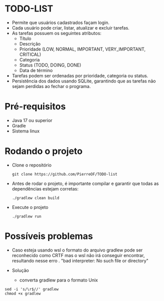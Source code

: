 # TODO-LIST

- Permite que usuários cadastrados façam login.
- Cada usuário pode criar, listar, atualizar e excluir tarefas.
- As tarefas possuem os seguintes atributos:
  - Título
  - Descrição
  - Prioridade (LOW, NORMAL, IMPORTANT, VERY_IMPORTANT, CRITICAL)
  - Categoria
  - Status (TODO, DOING, DONE)
  - Data de término
- Tarefas podem ser ordenadas por prioridade, categoria ou status.
- Persistência dos dados usando SQLite, garantindo que as tarefas não sejam perdidas ao fechar o programa.

# Pré-requisitos

- Java 17 ou superior
- Gradle
- Sistema linux

# Rodando o projeto

- Clone o repositório
  ```
  git clone https://github.com/PierreOF/TODO-list
- Antes de rodar o projeto, é importante compilar e garantir que todas as dependências estejam corretas:
  ```
  ./gradlew clean build
- Execute o projeto
  ```
  ./gradlew run
# Possíveis problemas

- Caso esteja usando wsl o formato do arquivo gradlew pode ser reconhecido como CRTF mas o wsl não irá conseguir encontrar, resultando nesse erro .
"bad interpreter: No such file or directory"

- Solução 
  - converta gradlew para o formato Unix
```
sed -i 's/\r$//' gradlew
chmod +x gradlew
